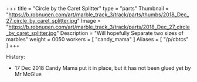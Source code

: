 +++
title = "Circle by the Caret Splitter"
type = "parts"
Thumbnail = "https://b.robnugen.com/art/marble_track_3/track/parts/thumbs/2018_Dec_27_circle_by_caret_splitter.jpg"
Image = "https://b.robnugen.com/art/marble_track_3/track/parts/2018_Dec_27_circle_by_caret_splitter.jpg"
Description = "Will hopefully Separate two sizes of marbles"
weight = 0050
workers = [
    "candy_mama"
]
Aliases = [
    "/p/cbtcs"
]
+++


History:

* 17 Dec 2018 Candy Mama put it in place, but it has not been glued yet by Mr McGlue

